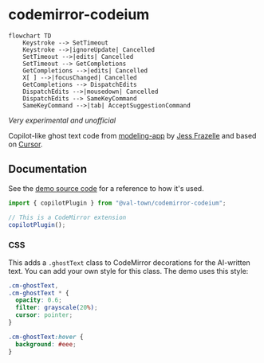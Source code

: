 # codemirror-codeium

```mermaid
flowchart TD
	Keystroke --> SetTimeout
	Keystroke -->|ignoreUpdate| Cancelled
	SetTimeout -->|edits| Cancelled
	SetTimeout --> GetCompletions
	GetCompletions -->|edits| Cancelled
	X[ ] -->|focusChanged| Cancelled
	GetCompletions --> DispatchEdits
	DispatchEdits -->|mousedown| Cancelled
	DispatchEdits --> SameKeyCommand
	SameKeyCommand -->|tab| AcceptSuggestionCommand
```

_Very experimental and unofficial_

Copilot-like ghost text code from [modeling-app](https://github.com/KittyCAD/modeling-app)
by [Jess Frazelle](https://github.com/jessfraz) and based on [Cursor](https://cursor.sh/).

## Documentation

See the [demo source code](https://github.com/val-town/codemirror-codeium/tree/main/demo) for
a reference to how it's used.

```ts
import { copilotPlugin } from "@val-town/codemirror-codeium";

// This is a CodeMirror extension
copilotPlugin();
```

### CSS

This adds a `.ghostText` class to CodeMirror decorations for the AI-written
text. You can add your own style for this class. The demo uses this style:

```css
.cm-ghostText,
.cm-ghostText * {
  opacity: 0.6;
  filter: grayscale(20%);
  cursor: pointer;
}

.cm-ghostText:hover {
  background: #eee;
}
```
